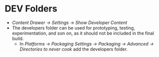 # DEV Folders

- *Content Drawer -> Settings -> Show Developer Content*
- The developers folder can be used for prototyping, testing, experimentation, and son on, as it should not be included in the final build.
  - In *Platforms -> Packaging Settings -> Packaging -> Advanced -> Directories to never cook* add the developers folder.
